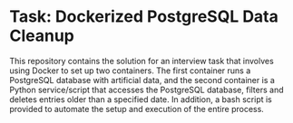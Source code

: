 # Task: Dockerized PostgreSQL Data Cleanup
This repository contains the solution for an interview task that involves using Docker to set up two containers. The first container runs a PostgreSQL database with artificial data, and the second container is a Python service/script that accesses the PostgreSQL database, filters and deletes entries older than a specified date. In addition, a bash script is provided to automate the setup and execution of the entire process.
